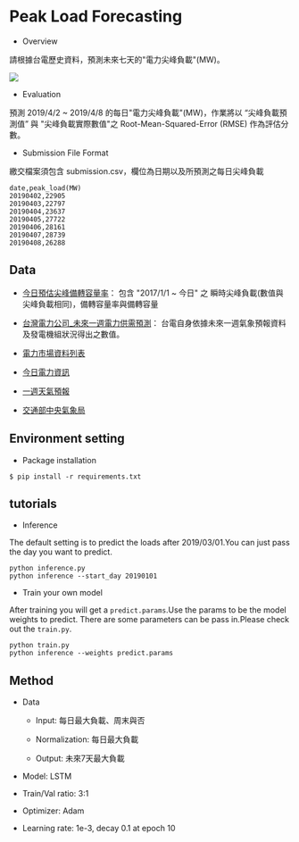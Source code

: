 # Peak Load Forecasting
* Overview

請根據台電歷史資料，預測未來七天的"電力尖峰負載"(MW)。

![](https://i.imgur.com/oiFgMtq.png)

* Evaluation

預測 2019/4/2 ~ 2019/4/8 的每日"電力尖峰負載"(MW)，作業將以 “尖峰負載預測值” 與 "尖峰負載實際數值"之 Root-Mean-Squared-Error (RMSE) 作為評估分數。

* Submission File Format

繳交檔案須包含 submission.csv，欄位為日期以及所預測之每日尖峰負載
```buildoutcfg
date,peak_load(MW)
20190402,22905
20190403,22797
20190404,23637
20190405,27722
20190406,28161
20190407,28739
20190408,26288
```
## Data
* [今日預估尖峰備轉容量率](https://www.taipower.com.tw/d006/loadGraph/loadGraph/load_reserve_.html)： 包含 "2017/1/1 ~ 今日" 之 瞬時尖峰負載(數值與尖峰負載相同)，備轉容量率與備轉容量

* [台灣電力公司_未來一週電力供需預測](https://data.gov.tw/dataset/33462)： 台電自身依據未來一週氣象預報資料及發電機組狀況得出之數值。

* [電力市場資料列表](https://tod.moea.gov.tw/#%7B%22allSearchKeyWord%22:%22%22,%22theme%22:%22%E9%9B%BB%E5%8A%9B%E5%B8%82%E5%A0%B4%E5%A4%9A%E5%85%83%E5%8C%96%22,%22subTopic%22:%22%E5%85%B6%E4%BB%96-%E7%94%A8%E9%9B%BB%E7%B5%B1%E8%A8%88%22,%22status%22:%22%E4%B8%8A%E6%9E%B6%22%7D)
* [今日電力資訊](https://www.taipower.com.tw/tc/page.aspx?mid=206)

* [一週天氣預報](http://opendata.cwb.gov.tw/dataset/forecast/F-A0010-001)
* [交通部中央氣象局](https://www.cwb.gov.tw/V7/climate/monthlyData/mD.htm)

## Environment setting
*   Package installation
```buildoutcfg
$ pip install -r requirements.txt
```
## tutorials
*   Inference

The default setting is to predict the loads after 2019/03/01.You can just pass the day you want to predict.

```buildoutcfg
python inference.py
python inference --start_day 20190101
```
*   Train your own model

After training you will get a `predict.params`.Use the params to be the model weights to predict. There are some parameters can be pass in.Please check out the `train.py`.
```buildoutcfg
python train.py
python inference --weights predict.params
```

## Method
-  Data 

    - Input: 每日最大負載、周末與否
    
    - Normalization: 每日最大負載
    
    - Output: 未來7天最大負載
-   Model: LSTM
-   Train/Val ratio: 3:1
-   Optimizer: Adam
-   Learning rate: 1e-3, decay 0.1 at epoch 10